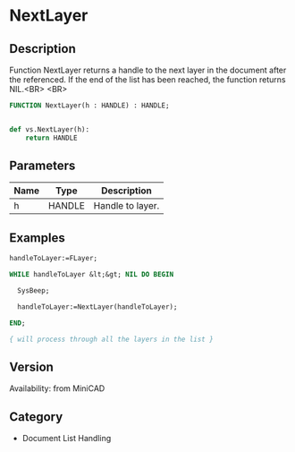 # NextLayer

## Description
Function NextLayer returns a handle to the next layer in the document after the referenced. If the end of the list has been reached, the function returns NIL.&lt;BR&gt;
&lt;BR&gt;


```pascal
FUNCTION NextLayer(h : HANDLE) : HANDLE;
```

```python

def vs.NextLayer(h):
    return HANDLE
```

## Parameters
|Name|Type|Description|
|---|---|---|
|h|HANDLE|Handle to layer.|

## Examples
```pascal
handleToLayer:=FLayer;

WHILE handleToLayer &lt;&gt; NIL DO BEGIN

  SysBeep;

  handleToLayer:=NextLayer(handleToLayer);

END; 

{ will process through all the layers in the list }
```

## Version
Availability: from MiniCAD
## Category
* Document List Handling

